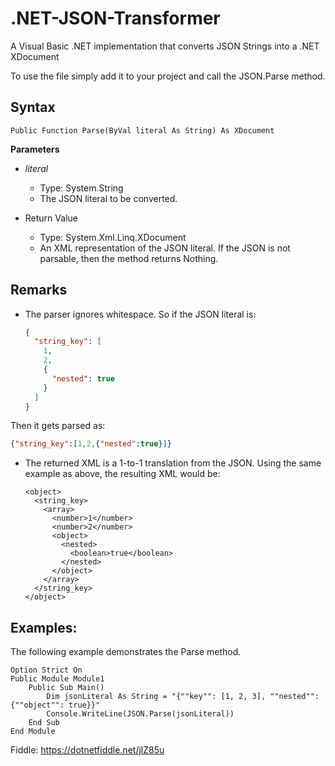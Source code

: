 # .NET-JSON-Transformer
A Visual Basic .NET implementation that converts JSON Strings into a .NET XDocument

To use the file simply add it to your project and call the JSON.Parse method.

## Syntax
`Public Function Parse(ByVal literal As String) As XDocument`

**Parameters**
- *literal*
  - Type: System.String
  - The JSON literal to be converted.

- Return Value
  - Type: System.Xml.Linq.XDocument
  - An XML representation of the JSON literal. If the JSON is not parsable, then the method returns Nothing.
  
## Remarks
  * The parser ignores whitespace. So if the JSON literal is:
    ``` json
    {
      "string_key": [
        1,
        2,
        {
          "nested": true
        }
      ]
    }
    ```
  Then it gets parsed as:
  ``` json
  {"string_key":[1,2,{"nested":true}]}
  ```
  
  * The returned XML is a 1-to-1 translation from the JSON. Using the same example as above, the resulting XML would be:
    ```
    <object>
      <string_key>
        <array>
          <number>1</number>
          <number>2</number>
          <object>
            <nested>
              <boolean>true</boolean>
            </nested>
          </object>
        </array>
      </string_key>
    </object>
    ```

## Examples:
  The following example demonstrates the Parse method.
  
  ``` vb.net
  Option Strict On
  Public Module Module1
	  Public Sub Main()
		  Dim jsonLiteral As String = "{""key"": [1, 2, 3], ""nested"": {""object"": true}}"
		  Console.WriteLine(JSON.Parse(jsonLiteral))
	  End Sub
  End Module
  ```
Fiddle: https://dotnetfiddle.net/jlZ85u
